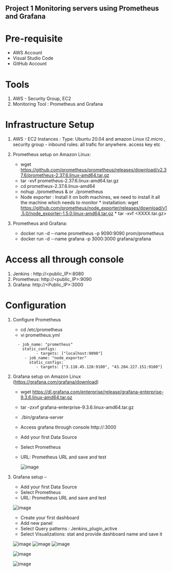 ## Project 1 Monitoring servers using Prometheus and Grafana


# Pre-requisite #
* AWS Account
* Visual Studio Code
* GitHub Account

# Tools
1. AWS - Security Group, EC2
2. Monitoring Tool : Prometheus and Grafana


# Infrastructure  Setup 
1. AWS - EC2 Instances : Type: Ubuntu 20.04 and amazon Linux  t2.micro , security group - inbound rules: all trafic for anywhere.  access key etc
2. Prometheus setup on Amazon Linux: 
      * wget https://github.com/prometheus/prometheus/releases/download/v2.37.6/prometheus-2.37.6.linux-amd64.tar.gz
      * tar -xvf prometheus-2.37.6.linux-amd64.tar.gz
      * cd prometheus-2.37.6.linux-amd64
      * nohup ./prometheus &    or ./prometheus
      * Node exporter : Install it on both machines, we need to install it all the machine which needs to monitor
      		* installation: wget https://github.com/prometheus/node_exporter/releases/download/v1.5.0/node_exporter-1.5.0.linux-amd64.tar.gz 
      		* tar -xvf <XXXX.tar.gz>
	  
3. Prometheus and Grafana: 
	 * docker run -d --name prometheus -p 9090:9090 prom/prometheus
	 * docker run -d --name grafana -p 3000:3000 grafana/grafana


# Access all through console 
1. Jenkins : http://<public_IP>:8080
2. Prometheus: http://<public_IP>:9090
3. Grafana: http://<Public_IP>:3000

# Configuration #
1. Configure Prometheus
	- cd /etc/prometheus
	- vi prometheus.yml
	
	```
	  - job_name: "prometheus"
   	    static_configs:
              - targets: ["localhost:9090"]
         - job_name: "node_exporter"
           static_configs:
              - targets: ["3.110.45.128:9100", "43.204.227.151:9100"]

	```
2. Grafana setup on Amazon Linux (https://grafana.com/grafana/download)
	- wget https://dl.grafana.com/enterprise/release/grafana-enterprise-9.3.6.linux-amd64.tar.gz
	- tar -zxvf grafana-enterprise-9.3.6.linux-amd64.tar.gz
	- ./bin/grafana-server	
	- Access grafana through console http://<Public-IP>:3000
	- Add your first Data Source
	- Select Prometheus
	- URL: Prometheus URL and save and test

      ![image](https://user-images.githubusercontent.com/46215433/221115509-a9b07705-811b-4d19-83cd-b166edb5792f.png)

5. Grafana setup – 
	- Add your first Data Source
	- Select Prometheus
	- URL: Prometheus URL and save and test
	
	![image](https://user-images.githubusercontent.com/46215433/221116310-89c12129-6f7d-4e95-8169-e07454ed6e87.png)
	
	- Create your first dashboard
	- Add new panel
	- Select Query patterns : Jenkins_plugin_active
	- Select Visualizations: stat  and provide dashboard name and save it
	
	![image](https://user-images.githubusercontent.com/46215433/221117162-65eb0ea4-291c-4bb1-a5d6-a70cffb546ec.png)
	![image](https://user-images.githubusercontent.com/46215433/221117227-5dadb4b6-4b47-4eb7-a390-1a7fed7e1565.png)
	![image](https://user-images.githubusercontent.com/46215433/221117426-984689dc-760a-4cce-a01f-07be1fca425f.png)
	
	![image](https://user-images.githubusercontent.com/46215433/221153371-e25c8ea5-490c-40c7-8331-206383d63528.png)

	![image](https://user-images.githubusercontent.com/46215433/221180028-0d14817c-34fa-4cd8-85b9-387a33d14a1a.png)

	





	



